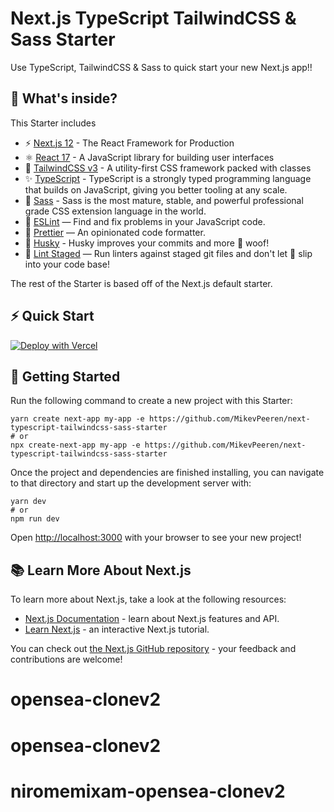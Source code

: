 # Next.js TypeScript TailwindCSS & Sass Starter

Use TypeScript, TailwindCSS & Sass to quick start your new Next.js app!!

## 🧐 What's inside?

This Starter includes

- ⚡️ [Next.js 12](https://nextjs.org/) - The React Framework for Production
- ⚛️ [React 17](https://reactjs.org/) - A JavaScript library for building user interfaces
- 🧁 [TailwindCSS v3](https://tailwindcss.com/) - A utility-first CSS framework packed with classes
- ✨ [TypeScript](https://www.typescriptlang.org/) - TypeScript is a strongly typed programming language that builds on JavaScript, giving you better tooling at any scale.
- 🎉 [Sass](https://sass-lang.com/) - Sass is the most mature, stable, and powerful professional grade CSS extension language in the world.
- 📏 [ESLint](https://eslint.org/) — Find and fix problems in your JavaScript code.
- 🦋 [Prettier](https://prettier.io/) — An opinionated code formatter.
- 🐶 [Husky](https://github.com/typicode/husky) - Husky improves your commits and more 🐶 woof!
- 🐶 [Lint Staged](https://github.com/okonet/lint-staged) — Run linters against staged git files and don't let 💩 slip into your code base!

The rest of the Starter is based off of the Next.js default starter.

## ⚡️ Quick Start

[![Deploy with Vercel](https://vercel.com/button)](https://vercel.com/new/project?template=https://github.com/MikevPeeren/next-typescript-tailwindcss-sass-starter)

## 🚀 Getting Started

Run the following command to create a new project with this Starter:

```
yarn create next-app my-app -e https://github.com/MikevPeeren/next-typescript-tailwindcss-sass-starter
# or
npx create-next-app my-app -e https://github.com/MikevPeeren/next-typescript-tailwindcss-sass-starter
```

Once the project and dependencies are finished installing, you can navigate to that directory and start up the development server with:

```
yarn dev
# or
npm run dev
```

Open [http://localhost:3000](http://localhost:3000) with your browser to see your new project!

## 📚 Learn More About Next.js

To learn more about Next.js, take a look at the following resources:

- [Next.js Documentation](https://nextjs.org/docs) - learn about Next.js features and API.
- [Learn Next.js](https://nextjs.org/learn) - an interactive Next.js tutorial.

You can check out [the Next.js GitHub repository](https://github.com/vercel/next.js/) - your feedback and contributions are welcome!
# opensea-clonev2
# opensea-clonev2
# niromemixam-opensea-clonev2
